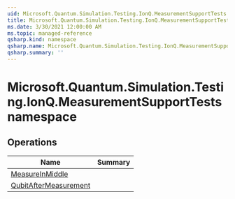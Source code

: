 ```yaml
---
uid: Microsoft.Quantum.Simulation.Testing.IonQ.MeasurementSupportTests
title: Microsoft.Quantum.Simulation.Testing.IonQ.MeasurementSupportTests namespace
ms.date: 3/30/2021 12:00:00 AM
ms.topic: managed-reference
qsharp.kind: namespace
qsharp.name: Microsoft.Quantum.Simulation.Testing.IonQ.MeasurementSupportTests
qsharp.summary: ''
---
```


# Microsoft.Quantum.Simulation.Testing.IonQ.MeasurementSupportTests namespace




<!-- summaries -->

## Operations

| Name | Summary |
|------|---------|
|[MeasureInMiddle](xref:Microsoft.Quantum.Simulation.Testing.IonQ.MeasurementSupportTests.MeasureInMiddle) | |
|[QubitAfterMeasurement](xref:Microsoft.Quantum.Simulation.Testing.IonQ.MeasurementSupportTests.QubitAfterMeasurement) | |


<!-- /summaries -->
